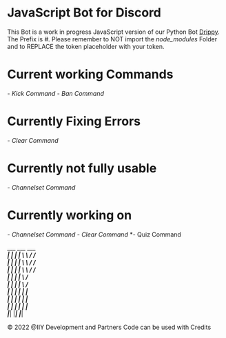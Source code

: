 <h1>JavaScript Bot for Discord</h1>

This Bot is a work in progress JavaScript version of our Python Bot <a href='https://github.com/ItIzYe/Va'>Drippy</a>.
The Prefix is *#*. Please remember to NOT import the *node_modules* Folder and to REPLACE the token placeholder with your token.

# Current working Commands
*- Kick Command*
*- Ban Command*

# Currently Fixing Errors
*- Clear Command*

# Currently not fully usable
*- Channelset Command*

# Currently working on
*- Channelset Command*
*- Clear Command*
*- Quiz Command


 ___     ___    ___       ___<br>
|   |   |   |   \  \     /  /<br>
|   |   |   |    \  \   /  /<br>
|   |   |   |     \  \ /  /<br>
|   |   |   |      \     /<br>
|   |   |   |       \   /<br>
|   |   |   |       |   |<br>
|   |   |   |       |   |<br>
|   |   |   |       |   |<br>
|___|   |___|       |___|<br>

© 2022 @IIY Development and Partners
       Code can be used with
              Credits
